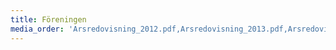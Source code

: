 ```yaml
---
title: Föreningen
media_order: 'Arsredovisning_2012.pdf,Arsredovisning_2013.pdf,Arsredovisning_2014.pdf,Arsredovisning_2015.pdf,Arsredovisning_2016.pdf,Arsredovisning_2017.pdf,redovisning2008.pdf,redovisning2009.pdf,redovisning2010.pdf,redovisning_2011.pdf,stadgar_20170920.pdf,andrahandsuthyrning_formular_2011.pdf,Introduktionsfolder.doc,Introduktionsfolder.pdf,RaddningsverketBrand.pdf,Brandskyddsplanv1.pdf,Energideklarationsrapport_Brf_Guldberget_121211.pdf'
---
```


	


